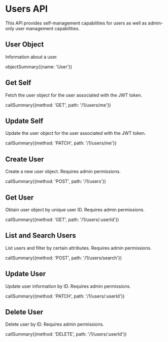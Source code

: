 # Users API

This API provides self-management capabilities for users as well as admin-only user management capabilities.

## User Object

Information about a user.

objectSummary({name: 'User'})

## Get Self

Fetch the user object for the user associated with the JWT token.

callSummary({method: 'GET', path: '/1/users/me'})

## Update Self

Update the user object for the user associated with the JWT token.

callSummary({method: 'PATCH', path: '/1/users/me'})

## Create User

Create a new user object. Requires admin permissions.

callSummary({method: 'POST', path: '/1/users'})

## Get User

Obtain user object by unique user ID. Requires admin permissions.

callSummary({method: 'GET', path: '/1/users/:userId'})

## List and Search Users

List users and filter by certain attributes. Requires admin permissions.

callSummary({method: 'POST', path: '/1/users/search'})

## Update User

Update user information by ID. Requires admin permissions.

callSummary({method: 'PATCH', path: '/1/users/:userId'})

## Delete User

Delete user by ID. Requires admin permissions.

callSummary({method: 'DELETE', path: '/1/users/:userId'})
